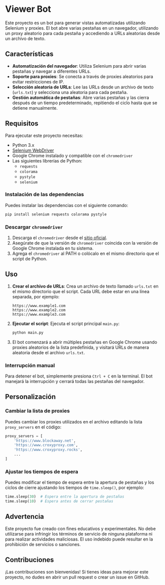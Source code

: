

# Viewer Bot

Este proyecto es un bot para generar vistas automatizadas utilizando Selenium y proxies. El bot abre varias pestañas en un navegador, utilizando un proxy aleatorio para cada pestaña y accediendo a URLs aleatorias desde un archivo de texto. 

## Características
- **Automatización del navegador**: Utiliza Selenium para abrir varias pestañas y navegar a diferentes URLs.
- **Soporte para proxies**: Se conecta a través de proxies aleatorios para evitar restricciones de IP.
- **Selección aleatoria de URLs**: Lee las URLs desde un archivo de texto (`urls.txt`) y selecciona una aleatoria para cada pestaña.
- **Gestión automática de pestañas**: Abre varias pestañas y las cierra después de un tiempo predeterminado, repitiendo el ciclo hasta que se detiene manualmente.

## Requisitos

Para ejecutar este proyecto necesitas:

- Python 3.x
- [Selenium WebDriver](https://www.selenium.dev/)
- Google Chrome instalado y compatible con el `chromedriver`
- Las siguientes librerías de Python:
  - `requests`
  - `colorama`
  - `pystyle`
  - `selenium`

### Instalación de las dependencias
Puedes instalar las dependencias con el siguiente comando:

```bash
pip install selenium requests colorama pystyle
```

### Descargar `chromedriver`

1. Descarga el `chromedriver` desde el [sitio oficial](https://sites.google.com/a/chromium.org/chromedriver/downloads).
2. Asegúrate de que la versión de `chromedriver` coincida con la versión de Google Chrome instalada en tu sistema.
3. Agrega el `chromedriver` al PATH o colócalo en el mismo directorio que el script de Python.

## Uso

1. **Crear el archivo de URLs**: Crea un archivo de texto llamado `urls.txt` en el mismo directorio que el script. Cada URL debe estar en una línea separada, por ejemplo:
    ```
    https://www.example1.com
    https://www.example2.com
    https://www.example3.com
    ```

2. **Ejecutar el script**: Ejecuta el script principal `main.py`:
    ```bash
    python main.py
    ```

3. El bot comenzará a abrir múltiples pestañas en Google Chrome usando proxies aleatorios de la lista predefinida, y visitará URLs de manera aleatoria desde el archivo `urls.txt`.

### Interrupción manual
Para detener el bot, simplemente presiona `Ctrl + C` en la terminal. El bot manejará la interrupción y cerrará todas las pestañas del navegador.

## Personalización

### Cambiar la lista de proxies
Puedes cambiar los proxies utilizados en el archivo editando la lista `proxy_servers` en el código:

```python
proxy_servers = [
    'https://www.blockaway.net', 
    'https://www.croxyproxy.com',
    'https://www.croxyproxy.rocks',
    ...
]
```

### Ajustar los tiempos de espera
Puedes modificar el tiempo de espera entre la apertura de pestañas y los ciclos de cierre ajustando los tiempos de `time.sleep()`, por ejemplo:

```python
time.sleep(30)  # Espera entre la apertura de pestañas
time.sleep(10)  # Espera antes de cerrar pestañas
```

## Advertencia

Este proyecto fue creado con fines educativos y experimentales. No debe utilizarse para infringir los términos de servicio de ninguna plataforma ni para realizar actividades maliciosas. El uso indebido puede resultar en la prohibición de servicios o sanciones.

## Contribuciones

¡Las contribuciones son bienvenidas! Si tienes ideas para mejorar este proyecto, no dudes en abrir un pull request o crear un issue en GitHub.



